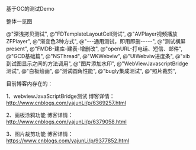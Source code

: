 基于OC的测试Demo

整体一览图

@"深浅拷贝测试",
@"FDTemplateLayoutCell测试",
@"AVPlayer视频播放 ZFPlayer",
@"渐变色3种方式",
@"---通用测试，即用即删-----",
@"测试横屏 present",
@"FMDB-建库-建表-增删改",
@"openURL-打电话、短信、邮件",
@"GCD基础篇",
@"NSThread",
@"WKWebviw",
@"UIWebviw进度条",
@"xib到试图显示之间的方法调用",
@"图片添加水印",
@"WebViewJavascriptBridge测试",
@"白板绘画",
@"测试圆角性能",
@"bugly集成测试",
@"照片裁剪",
 

目前博客内存在的：

1、webviewJavaScriptBridge测试
博客详情：http://www.cnblogs.com/yajunLi/p/6369257.html


2、画板涂鸦功能
博客详情：http://www.cnblogs.com/yajunLi/p/6379058.html


3、图片裁剪功能
博客详情：https://www.cnblogs.com/yajunLi/p/9377852.html
